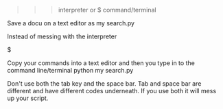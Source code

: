 >>> interpreter 
> or $ command/terminal 

Save a docu on a text editor as my search.py 

Instead of messing with the interpreter 

$
> 

Copy your commands into a text editor and then you type in to the command line/terminal python my search.py

Don't use both the tab key and the space bar. Tab and space bar are different and have different codes underneath. If you use both it will mess up your script. 




